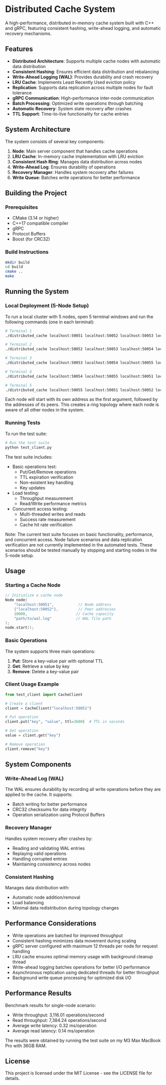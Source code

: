 # Distributed Cache System

A high-performance, distributed in-memory cache system built with C++ and gRPC, featuring consistent hashing, write-ahead logging, and automatic recovery mechanisms.

## Features

- **Distributed Architecture**: Supports multiple cache nodes with automatic data distribution
- **Consistent Hashing**: Ensures efficient data distribution and rebalancing
- **Write-Ahead Logging (WAL)**: Provides durability and crash recovery
- **LRU Cache**: Implements Least Recently Used eviction policy
- **Replication**: Supports data replication across multiple nodes for fault tolerance
- **gRPC Communication**: High-performance inter-node communication
- **Batch Processing**: Optimized write operations through batching
- **Automatic Recovery**: System state recovery after crashes
- **TTL Support**: Time-to-live functionality for cache entries

## System Architecture

The system consists of several key components:

1. **Node**: Main server component that handles cache operations
2. **LRU Cache**: In-memory cache implementation with LRU eviction
3. **Consistent Hash Ring**: Manages data distribution across nodes
4. **Write-Ahead Log**: Ensures durability of operations
5. **Recovery Manager**: Handles system recovery after failures
6. **Write Queue**: Batches write operations for better performance

## Building the Project

### Prerequisites

- CMake (3.14 or higher)
- C++17 compatible compiler
- gRPC
- Protocol Buffers
- Boost (for CRC32)

### Build Instructions

```bash
mkdir build
cd build
cmake ..
make
```

## Running the System

### Local Deployment (5-Node Setup)

To run a local cluster with 5 nodes, open 5 terminal windows and run the following commands (one in each terminal):

```bash
# Terminal 1
./distributed_cache localhost:50051 localhost:50052 localhost:50053 localhost:50054 localhost:50055

# Terminal 2
./distributed_cache localhost:50052 localhost:50053 localhost:50054 localhost:50055 localhost:50051

# Terminal 3
./distributed_cache localhost:50053 localhost:50054 localhost:50055 localhost:50051 localhost:50052

# Terminal 4
./distributed_cache localhost:50054 localhost:50055 localhost:50051 localhost:50052 localhost:50053

# Terminal 5
./distributed_cache localhost:50055 localhost:50051 localhost:50052 localhost:50053 localhost:50054
```

Each node will start with its own address as the first argument, followed by the addresses of its peers. This creates a ring topology where each node is aware of all other nodes in the system.

### Running Tests

To run the test suite:

```bash
# Run the test suite
python test_client.py
```

The test suite includes:
- Basic operations test:
  - Put/Get/Remove operations
  - TTL expiration verification
  - Non-existent key handling
  - Key updates
- Load testing:
  - Throughput measurement
  - Read/Write performance metrics
- Concurrent access testing:
  - Multi-threaded writes and reads
  - Success rate measurement
  - Cache hit rate verification

Note: The current test suite focuses on basic functionality, performance, and concurrent access. Node failure scenarios and data replication verification are not currently implemented in the automated tests. These scenarios should be tested manually by stopping and starting nodes in the 5-node setup.

## Usage

### Starting a Cache Node

```cpp
// Initialize a cache node
Node node(
    "localhost:50051",           // Node address
    {"localhost:50052"},         // Peer addresses
    10000,                      // Cache capacity
    "path/to/wal.log"           // WAL file path
);
node.start();
```

### Basic Operations

The system supports three main operations:

1. **Put**: Store a key-value pair with optional TTL
2. **Get**: Retrieve a value by key
3. **Remove**: Delete a key-value pair

### Client Usage Example

```python
from test_client import CacheClient

# Create a client
client = CacheClient("localhost:50051")

# Put operation
client.put("key", "value", ttl=3600)  # TTL in seconds

# Get operation
value = client.get("key")

# Remove operation
client.remove("key")
```

## System Components

### Write-Ahead Log (WAL)

The WAL ensures durability by recording all write operations before they are applied to the cache. It supports:
- Batch writing for better performance
- CRC32 checksums for data integrity
- Operation serialization using Protocol Buffers

### Recovery Manager

Handles system recovery after crashes by:
- Reading and validating WAL entries
- Replaying valid operations
- Handling corrupted entries
- Maintaining consistency across nodes

### Consistent Hashing

Manages data distribution with:
- Automatic node addition/removal
- Load balancing
- Minimal data redistribution during topology changes

## Performance Considerations

- Write operations are batched for improved throughput
- Consistent hashing minimizes data movement during scaling
- gRPC server configured with maximum 12 threads per node for request handling
- LRU cache ensures optimal memory usage with background cleanup thread
- Write-ahead logging batches operations for better I/O performance
- Asynchronous replication using dedicated threads for better throughput
- Background write queue processing for optimized disk I/O

## Performance Results

Benchmark results for single-node scenario:
- Write throughput: 3,116.01 operations/second
- Read throughput: 7,384.24 operations/second
- Average write latency: 0.32 ms/operation
- Average read latency: 0.14 ms/operation

The results were obtained by running the test suite on my M3 Max MacBook Pro with 36GB RAM.


## License

This project is licensed under the MIT License - see the LICENSE file for details.
